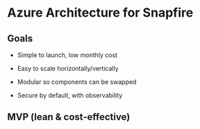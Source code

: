 # Azure Architecture for Snapfire 

## Goals

- Simple to launch, low monthly cost

- Easy to scale horizontally/vertically

- Modular so components can be swapped

- Secure by default, with observability

## MVP (lean & cost‑effective)